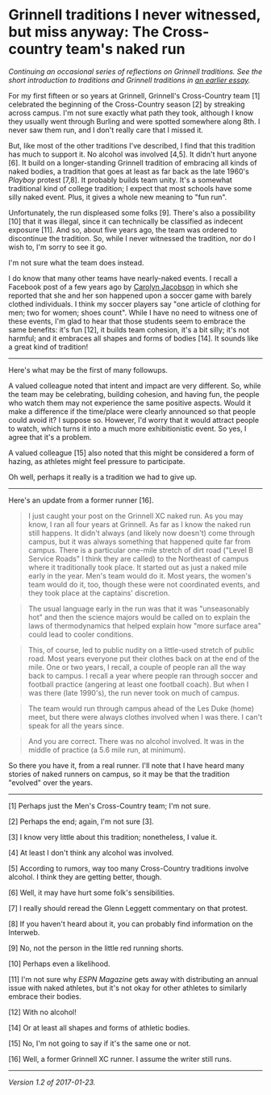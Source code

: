 Grinnell traditions I never witnessed, but miss anyway: The Cross-country team's naked run
==========================================================================================

*Continuing an occasional series of reflections on Grinnell traditions.
See the short introduction to traditions and Grinnell traditions in
[an earlier essay](grinnell-trads-pipe-cleaner).*

For my first fifteen or so years at Grinnell, Grinnell's Cross-Country
team [1] celebrated the beginning of the Cross-Country season [2] by
streaking across campus.  I'm not sure exactly what path they took,
although I know they usually went through Burling and were spotted
somewhere along 8th.  I never saw them run, and I don't really care that
I missed it.

But, like most of the other traditions I've described, I find that
this tradition has much to support it.  No alcohol was involved [4,5].
It didn't hurt anyone [6].  It build on a longer-standing Grinnell
tradition of embracing all kinds of naked bodies, a tradition that
goes at least as far back as the late 1960's _Playboy_ protest [7,8].
It probably builds team unity.  It's a somewhat traditional kind of
college tradition; I expect that most schools have some silly naked event.
Plus, it gives a whole new meaning to "fun run".

Unfortunately, the run displeased some folks [9].  There's also a
possibility [10] that it was illegal, since it can technically be
classified as indecent exposure [11].  And so, about five years ago,
the team was ordered to discontinue the tradition.  So, while I never
witnessed the tradition, nor do I wish to, I'm sorry to see it go.

I'm not sure what the team does instead.  

I do know that many other teams have nearly-naked events.  I recall a
Facebook post of a few years ago by [Carolyn Jacobson](carolyn-jacobson)
in which she reported that she and her son happened upon a soccer
game with barely clothed individuals.  I think my soccer players say
"one article of clothing for men; two for women; shoes count".  While I
have no need to witness one of these events, I'm glad to hear that those
students seem to embrace the same benefits: it's fun [12], it builds team
cohesion, it's a bit silly; it's not harmful; and it embraces all shapes
and forms of bodies [14].  It sounds like a great kind of tradition!

---

Here's what may be the first of many followups.

A valued colleague noted that intent and impact are very different.  So,
while the team may be celebrating, building cohesion, and having fun,
the people who watch them may not experience the same positive aspects.
Would it make a difference if the time/place were clearly announced so
that people could avoid it?  I suppose so.  However, I'd worry that
it would attract people to watch, which turns it into a much more
exhibitionistic event.  So yes, I agree that it's a problem.

A valued colleague [15] also noted that this might be considered a form
of hazing, as athletes might feel pressure to participate.

Oh well, perhaps it really is a tradition we had to give up. 

--- 

Here's an update from a former runner [16].

> I just caught your post on the Grinnell XC naked run. As you may know,
I ran all four years at Grinnell. As far as I know the naked run still
happens. It didn't always (and likely now doesn't) come through campus,
but it was always something that happened quite far from campus. There
is a particular one-mile stretch of dirt road ("Level B Service Roads" I
think they are called) to the Northeast of campus where it traditionally
took place. It started out as just a naked mile early in the year. Men's
team would do it. Most years, the women's team would do it, too, though
these were not coordinated events, and they took place at the captains'
discretion.

> The usual language early in the run was that it was "unseasonably hot"
and then the science majors would be called on to explain the laws of
thermodynamics that helped explain how "more surface area" could lead
to cooler conditions.

> This, of course, led to public nudity on a little-used stretch of public road. 
> Most years everyone put their clothes back on at the end of the
mile. One or two years, I recall, a couple of people ran all the way back
to campus. I recall a year where people ran through soccer and football
practice (angering at least one football coach). But when I was there
(late 1990's), the run never took on much of campus.

> The team would run through campus ahead of the Les Duke (home) meet,
but there were always clothes involved when I was there. I can't speak
for all the years since.

> And you are correct. There was no alcohol involved. It was in the
middle of practice (a 5.6 mile run, at minimum).

So there you have it, from a real runner.  I'll note that I have heard
many stories of naked runners on campus, so it may be that the tradition
"evolved" over the years.

---

[1] Perhaps just the Men's Cross-Country team; I'm not sure.

[2] Perhaps the end; again, I'm not sure [3].

[3] I know very little about this tradition; nonetheless, I value it.

[4] At least I don't think any alcohol was involved.

[5] According to rumors, way too many Cross-Country traditions involve
alcohol.  I think they are getting better, though.

[6] Well, it may have hurt some folk's sensibilities.

[7] I really should reread the Glenn Leggett commentary on that protest.

[8] If you haven't heard about it, you can probably find information on
the Interweb.

[9] No, not the person in the little red running shorts.

[10] Perhaps even a likelihood.

[11] I'm not sure why _ESPN Magazine_ gets away with distributing an
annual issue with naked athletes, but it's not okay for other athletes
to similarly embrace their bodies.

[12] With no alcohol!

[14] Or at least all shapes and forms of athletic bodies.

[15] No, I'm not going to say if it's the same one or not.

[16] Well, a former Grinnell XC runner.  I assume the writer still runs.

---

*Version 1.2 of 2017-01-23.*
